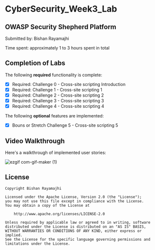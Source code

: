 # CyberSecurity_Week3_Lab

## OWASP Security Shepherd Platform

Submitted by: Bishan Rayamajhi

Time spent: approximately 1 to 3 hours spent in total

## Completion of Labs

The following **required** functionality is complete:

* [x] Required: Challenge 0 - Cross-site scripting Introduction
* [x] Required: Challenge 1 - Cross-site scripting 1
* [x] Required: Challenge 2 - Cross-site scripting 2
* [x] Required: Challenge 3 - Cross-site scripting 3
* [x] Required: Challenge 4 - Cross-site scripting 4

The following **optional** features are implemented:

* [x] Bouns or Stretch Challenge 5 - Cross-site scripting 5

## Video Walkthrough

Here's a walkthrough of implemented user stories:

![ezgif com-gif-maker (1)](https://user-images.githubusercontent.com/73560206/120073619-2469a580-c067-11eb-97b5-d786a0fdc298.gif)


## License

    Copyright Bishan Rayamajhi

    Licensed under the Apache License, Version 2.0 (the "License");
    you may not use this file except in compliance with the License.
    You may obtain a copy of the License at

        http://www.apache.org/licenses/LICENSE-2.0

    Unless required by applicable law or agreed to in writing, software
    distributed under the License is distributed on an "AS IS" BASIS,
    WITHOUT WARRANTIES OR CONDITIONS OF ANY KIND, either express or implied.
    See the License for the specific language governing permissions and
    limitations under the License.

